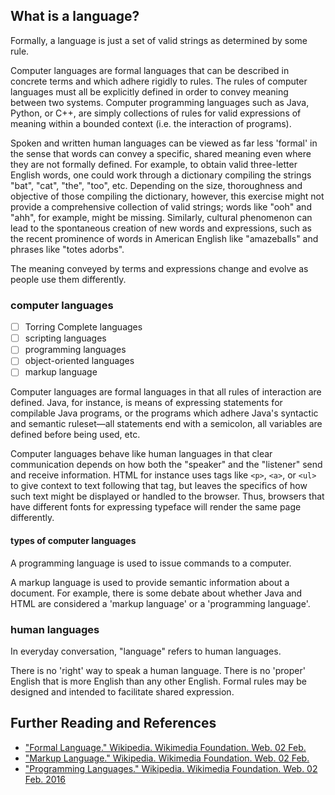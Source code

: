 ## What is a language?

<!-- AKD note: We start on Header L2 b/c site title occupies L1 position on page. -->


Formally, a language is just a set of valid strings as determined by some rule.

Computer languages are formal languages that can be described in concrete terms and which adhere rigidly to rules. The rules of computer languages must all be explicitly defined in order to convey meaning between two systems. Computer programming languages such as Java, Python, or C++, are simply collections of rules for valid expressions of meaning within a bounded context (i.e. the interaction of programs). 

Spoken and written human languages can be viewed as far less 'formal' in the sense that words can convey a specific, shared meaning even where they are not formally defined.  For example, to obtain valid three-letter English words, one could work through a dictionary compiling the strings "bat", "cat", "the", "too", etc. Depending on the size, thoroughness and objective of those compiling the dictionary, however, this exercise might not provide a comprehensive collection of valid strings; words like "ooh" and "ahh", for example, might be missing. Similarly, cultural phenomenon can lead to the spontaneous creation of new words and expressions, such as the recent prominence of words in American English like "amazeballs" and phrases like "totes adorbs".
 



The meaning conveyed by terms and expressions change and evolve as people use them differently.



### computer languages

- [ ] Torring Complete languages
- [ ] scripting languages
- [ ] programming languages
- [ ] object-oriented languages
- [ ] markup language

Computer languages are formal languages in that all rules of interaction are defined. Java, for instance, is means of expressing statements for compilable Java programs, or the programs which adhere Java's syntactic and semantic ruleset&mdash;all statements end with a semicolon, all variables are defined before being used, etc. 

<!-- This could be elaborated. -->

Computer languages behave like human languages in that clear communication depends on how both the "speaker" and the "listener" send and receive information. HTML for instance uses tags like `<p>`, `<a>`, or `<ul>` to give context to text following that tag, but leaves the specifics of how such text might be displayed or handled to the browser.  Thus, browsers that have different fonts for expressing typeface will render the same page differently.



#### types of computer languages

A programming language is used to issue commands to a computer.

A markup language is used to provide semantic information about a document. For example, there is some debate about whether Java and HTML are considered a 'markup language' or a 'programming language'. <!-- This paragraph needs some further revisions and links in the text to different references (especially statements).  -->



### human languages

In everyday conversation, "language" refers to human languages. 

There is no 'right' way to speak a human language. There is no 'proper' English that is more English than any other English. Formal rules may be designed and intended to facilitate shared expression. <!-- This paragraph needs some further revisions and links in the text to different references (especially statements).  -->

<!-- We can build out this section further.  -->



## Further Reading and References
<!-- mostly wrote this from previous knowledge, so I'm just linking to some relevant wikipedia articles. -->
* ["Formal Language." Wikipedia. Wikimedia Foundation. Web. 02 Feb. ](https://en.wikipedia.org/wiki/Formal_language)
* ["Markup Language." Wikipedia. Wikimedia Foundation. Web. 02 Feb.](https://en.wikipedia.org/wiki/Markup_language)
* ["Programming Languages." Wikipedia. Wikimedia Foundation. Web. 02 Feb. 2016](https://en.wikipedia.org/wiki/Programming_language)
